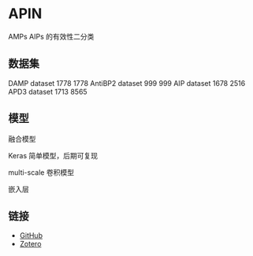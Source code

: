 # APIN

AMPs AIPs 的有效性二分类

## 数据集

DAMP dataset 1778 1778
AntiBP2 dataset 999 999 
AIP dataset 1678 2516
APD3 dataset 1713 8565

## 模型

融合模型

Keras 简单模型，后期可复现

multi-scale 卷积模型

嵌入层

## 链接

- [GitHub](https://github.com/zhanglabNKU/APIN)
- [Zotero](zotero://select/library/items/282M63IE)
